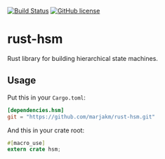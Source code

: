 [![Build Status](https://travis-ci.org/marjakm/rust-hsm.svg?branch=master)](https://travis-ci.org/marjakm/rust-hsm)
[![GitHub license](https://img.shields.io/badge/license-MIT-blue.svg)](https://raw.githubusercontent.com/marjakm/rust-hsm/master/LICENSE)

# rust-hsm
Rust library for building hierarchical state machines.

## Usage
Put this in your `Cargo.toml`:

```toml
[dependencies.hsm]
git = "https://github.com/marjakm/rust-hsm.git"
```

And this in your crate root:

```rust
#[macro_use]
extern crate hsm;
```

